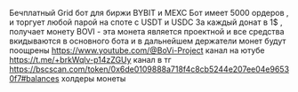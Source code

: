 Бечплатный  Grid бот для биржи BYBIT и MEXC 
Бот имеет 5000 ордеров , и торгует любой парой на споте с USDT и USDC
За каждый донат в 1$ , получает монету BOVI - эта монета является проектной и все средства вкидываются в основного бота и в дальнейшем держатели монет будут поощрены
https://www.youtube.com/@BoVi-Project  канал на ютубе
https://t.me/+brkWqlv-p14zZGUy   канал в тг
https://bscscan.com/token/0x6de0109888a718f4c8cb5244e207ee04e96530f7#balances   холдеры монеты
